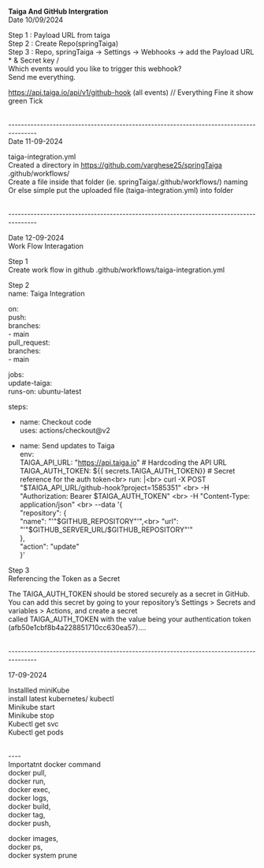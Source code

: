 <b>Taiga And GitHub Intergration</b><br> Date 10/09/2024<br>

Step 1 : Payload URL from taiga<br>
Step 2 : Create Repo(springTaiga)<br>
Step 3 : Repo, springTaiga -> Settings -> Webhooks -> add the Payload URL * & Secret key /<br>
Which events would you like to trigger this webhook?<br>
Send me everything.

https://api.taiga.io/api/v1/github-hook (all events) // Everything Fine it show green Tick<br>


<br>---------------------------------------------------------------------------------------<br>
Date 11-09-2024<br>

taiga-integration.yml<br>
Created a directory in https://github.com/varghese25/springTaiga<br>
.github/workflows/<br>
Create a file inside that folder (ie. springTaiga/.github/workflows/) naming<br>
Or else simple put the uploaded file (taiga-integration.yml) into folder<br>

<br>---------------------------------------------------------------------------------------<br>


Date 12-09-2024<br>
Work Flow Interagation<br>

 
 
 Step 1 <br>
 Create work flow in github .github/workflows/taiga-integration.yml<br>
 
 Step 2<br>
 name: Taiga Integration<br>

on:<br>
 push:<br>
   branches:<br>
     - main<br>
 pull_request:<br>
   branches:<br>
     - main<br>

jobs:<br>
 update-taiga:<br>
   runs-on: ubuntu-latest<br>

   steps:<br>
   - name: Checkout code<br>
     uses: actions/checkout@v2<br>

   - name: Send updates to Taiga<br>
     env:<br>
       TAIGA_API_URL: "https://api.taiga.io" #  Hardcoding the API URL <br>
       TAIGA_AUTH_TOKEN: ${{ secrets.TAIGA_AUTH_TOKEN}}  # Secret reference for the auth token<br>
     run: |<br>
       curl -X POST "$TAIGA_API_URL/github-hook?project=1585351" \<br>
       -H "Authorization: Bearer $TAIGA_AUTH_TOKEN" \<br>
       -H "Content-Type: application/json" \<br>
       --data '{<br>
         "repository": {<br>
           "name": "'"$GITHUB_REPOSITORY"'",<br>
           "url": "'"$GITHUB_SERVER_URL/$GITHUB_REPOSITORY"'"<br>
         },<br>
         "action": "update"<br>
       }'<br>
 
 
 
 Step 3<br>
 Referencing the Token as a Secret<br>
 
 The TAIGA_AUTH_TOKEN should be stored securely as a secret in GitHub.<br>
 You can add this secret by going to your repository’s Settings > Secrets and variables > Actions, and create a secret <br>called TAIGA_AUTH_TOKEN with the value being your authentication token (afb50e1cbf8b4a228851710cc630ea57)....<br>


<br>---------------------------------------------------------------------------------------<br>

17-09-2024<br>

Installled miniKube <br>
install latest kubernetes/ kubectl <br>
Minikube start<br>
Minikube stop<br>
 Kubectl get svc<br>
Kubectl get pods<br>

<br>----<br>
Importatnt docker command<br> 
docker pull, <br>
docker run,<br>
docker exec,<br>
docker logs,<br>
docker build,<br>
docker tag,<br>
docker push,<br>

docker images,<br>
docker ps,<br>
docker system prune<br>
